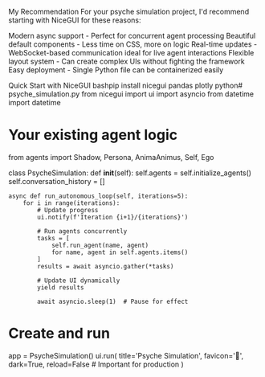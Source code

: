 My Recommendation
For your psyche simulation project, I'd recommend starting with NiceGUI for these reasons:

Modern async support - Perfect for concurrent agent processing
Beautiful default components - Less time on CSS, more on logic
Real-time updates - WebSocket-based communication ideal for live agent interactions
Flexible layout system - Can create complex UIs without fighting the framework
Easy deployment - Single Python file can be containerized easily

Quick Start with NiceGUI
bashpip install nicegui pandas plotly
python# psyche_simulation.py
from nicegui import ui
import asyncio
from datetime import datetime

# Your existing agent logic
from agents import Shadow, Persona, AnimaAnimus, Self, Ego

class PsycheSimulation:
    def __init__(self):
        self.agents = self.initialize_agents()
        self.conversation_history = []
        
    async def run_autonomous_loop(self, iterations=5):
        for i in range(iterations):
            # Update progress
            ui.notify(f'Iteration {i+1}/{iterations}')
            
            # Run agents concurrently
            tasks = [
                self.run_agent(name, agent) 
                for name, agent in self.agents.items()
            ]
            results = await asyncio.gather(*tasks)
            
            # Update UI dynamically
            yield results
            
            await asyncio.sleep(1)  # Pause for effect

# Create and run
app = PsycheSimulation()
ui.run(
    title='Psyche Simulation',
    favicon='🧠',
    dark=True,
    reload=False  # Important for production
)